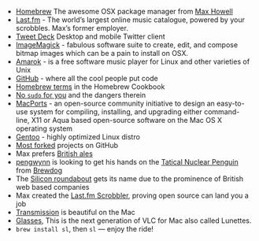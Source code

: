 * [Homebrew](http://mxcl.github.com/homebrew/) The awesome OSX package manager from [Max Howell](http://twitter.com/mxcl)
* [Last.fm](http://last.fm) - The world’s largest online music catalogue, powered by your scrobbles. Max’s former employer.
* [Tweet Deck](http://www.tweetdeck.com/) Desktop and mobile Twitter client
* [ImageMagick](http://www.imagemagick.org/) - fabulous software suite to create, edit, and compose bitmap images which can be a pain to install on OSX.
* [Amarok](http://en.wikipedia.org/wiki/Amarok_(software)) - is a free software music player for Linux and other varieties of Unix
* [GitHub](http://github.com) - where all the cool people put code
* [Homebrew terms](http://github.com/mxcl/homebrew/wiki/Formula-Cookbook) in the Homebrew Cookbook
* [No `sudo` for you](http://wiki.github.com/mxcl/homebrew/gems-eggs-and-perl-modules) and the dangers therein
* [MacPorts](http://www.macports.org/) - an open-source community initiative to design an easy-to-use system for compiling, installing, and upgrading either command-line, X11 or Aqua based open-source software on the Mac OS X operating system
* [Gentoo](http://www.gentoo.org/) - highly optimized Linux distro
* [Most forked](http://github.com/popular/forked) projects on GitHub
* Max prefers [British ales](http://en.wikipedia.org/wiki/Beer_in_England)
* [pengwynn](http://twitter.com/pengwynn) is looking to get his hands on the [Tatical Nuclear Penguin](http://www.brewdog.com/tactical_nuclear_penguin.php) from [Brewdog](http://www.brewdog.com/beer.php)
* The [Silicon roundabout](http://en.wikipedia.org/wiki/Old_Street_Roundabout) gets its name due to the prominence of British web based companies
* Max created the [Last.fm Scrobbler](http://last.fm/download), proving open source can land you a job
* [Transmission](http://www.transmissionbt.com/) is beautiful on the Mac
* [Glasses](http://wiki.github.com/pdherbemont/Glasses/), This is the next generation of VLC for Mac also called Lunettes.
* `brew install sl`, then `sl` — enjoy the ride!